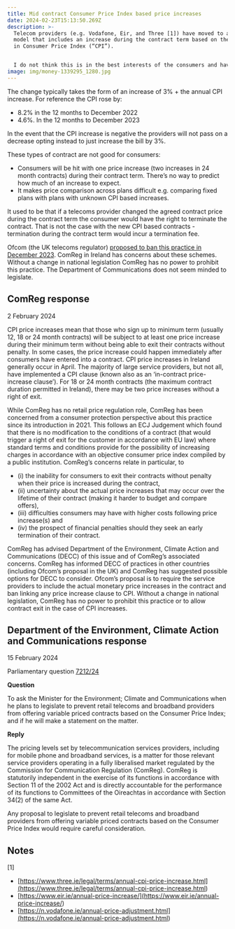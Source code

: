 ```yaml
---
title: Mid contract Consumer Price Index based price increases
date: 2024-02-23T15:13:50.269Z
description: >-
  Telecom providers (e.g. Vodafone, Eir, and Three [1]) have moved to a pricing
  model that includes an increase during the contract term based on the change
  in Consumer Price Index (“CPI”).


  I do not think this is in the best interests of the consumers and have been pushing on ComReg and the the Department of Communications to see whether this practice can be regulated.
image: img/money-1339295_1280.jpg
---
```

The change typically takes the form of an increase of 3% + the annual CPI increase. For reference the CPI rose by: 

* 8.2% in the 12 months to December 2022
* 4.6%. In the 12 months to December 2023

In the event that the CPI increase is negative the providers will not pass on a decrease opting instead to just increase the bill by 3%.

These types of contract are not good for consumers:

* Consumers will be hit with one price increase (two increases in 24 month contracts) during their contract term. There’s no way to predict how much of an increase to expect.
* It makes price comparison across plans difficult e.g. comparing fixed plans with plans with unknown CPI based increases.

It used to be that if a telecoms provider changed the agreed contract price during the contract term the consumer would have the right to terminate the contract. That is not the case with the new CPI based contracts - termination during the contract term would incur a termination fee.

Ofcom (the UK telecoms regulator) [proposed to ban this practice in December 2023](https://www.ofcom.org.uk/news-centre/2023/ban-on-inflation-linked-mid-contract-price-rise).  ComReg in Ireland has concerns about these schemes. Without a change in national legislation ComReg has no power to prohibit this practice. The Department of Communications does not seem minded to legislate.

## ComReg response

2 February 2024 

CPI price increases mean that those who sign up to minimum term (usually 12, 18 or 24 month contracts) will be subject to at least one price increase during their minimum term without being able to exit their contracts without penalty.  In some cases, the price increase could happen immediately after consumers have entered into a contract.  CPI price increases in Ireland generally occur in April. The majority of large service providers, but not all, have implemented a CPI clause (known also as an ‘in-contract price-increase clause’).  For 18 or 24 month contracts (the maximum contract duration permitted in Ireland), there may be two price increases without a right of exit.

While ComReg has no retail price regulation role, ComReg has been concerned from a consumer protection perspective about this practice since its introduction in 2021.  This follows an ECJ Judgement which found that there is no modification to the conditions of a contract (that would trigger a right of exit for the customer in accordance with EU law) where standard terms and conditions provide for the possibility of increasing charges in accordance with an objective consumer price index compiled by a public institution.   ComReg’s concerns relate in particular, to 

* (i) the inability for consumers to exit their contracts without penalty when their price is increased during the contract, 
* (ii) uncertainty about the actual price increases that may occur over the lifetime of their contract (making it harder to budget and compare offers), 
* (iii) difficulties consumers may have with higher costs following price increase(s) and 
* (iv) the prospect of financial penalties should they seek an early termination of their contract.

ComReg has advised Department of the Environment, Climate Action and Communications (DECC) of this issue and of ComReg’s associated concerns.  ComReg has informed DECC of practices in other countries (including Ofcom’s proposal in the UK) and ComReg has suggested possible options for DECC to consider.   Ofcom’s proposal is to require the service providers to include the actual monetary price increases in the contract and ban linking any price increase clause to CPI.
Without a change in national legislation, ComReg has no power to prohibit this practice or to allow contract exit in the case of CPI increases.

## Department of the Environment, Climate Action and Communications response

15 February 2024

Parliamentary question [7212/24](https://www.oireachtas.ie/en/debates/question/2024-02-15/161/)

**Question**

To ask the Minister for the Environment; Climate and Communications when he plans to legislate to prevent retail telecoms and broadband providers from offering variable priced contracts based on the Consumer Price Index; and if he will make a statement on the matter.

**Reply**

The pricing levels set by telecommunication services providers, including for mobile phone and broadband services, is a matter for those relevant service providers operating in a fully liberalised market regulated by the Commission for Communication Regulation (ComReg). ComReg is statutorily independent in the exercise of its functions in accordance with Section 11 of the 2002 Act and is directly accountable for the performance of its functions to Committees of the Oireachtas in accordance with Section 34(2) of the same Act.

Any proposal to legislate to prevent retail telecoms and broadband providers from offering variable priced contracts based on the Consumer Price Index would require careful consideration.

## Notes

\[1]

* [https://www.three.ie/legal/terms/annual-cpi-price-increase.html](<https://www.three.ie/legal/terms/annual-cpi-price-increase.html>)
* [https://www.eir.ie/annual-price-increase/](<https://www.eir.ie/annual-price-increase/>)
* [https://n.vodafone.ie/annual-price-adjustment.html](<https://n.vodafone.ie/annual-price-adjustment.html>)